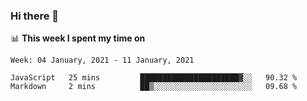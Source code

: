 ### Hi there 👋

📊 __This week I spent my time on__
<!--START_SECTION:waka-->
```text
Week: 04 January, 2021 - 11 January, 2021

JavaScript   25 mins         ██████████████████████▓░░   90.32 % 
Markdown     2 mins          ██▒░░░░░░░░░░░░░░░░░░░░░░   09.68 % 
```
<!--END_SECTION:waka-->
<!--
**SREEHARI-M-S/SREEHARI-M-S** is a ✨ _special_ ✨ repository because its `README.md` (this file) appears on your GitHub profile.

Here are some ideas to get you started:

- 🔭 I’m currently working on ...
- 🌱 I’m currently learning ...
- 👯 I’m looking to collaborate on ...
- 🤔 I’m looking for help with ...
- 💬 Ask me about ...
- 📫 How to reach me: ...
- 😄 Pronouns: ...
- ⚡ Fun fact: ...
-->
